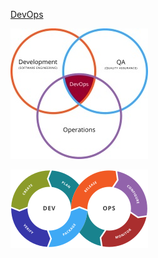 [DevOps](https://en.wikipedia.org/wiki/DevOps)

![Devops](./images/Devops.jpg)

![Devops](./images/Devops-toolchain.png)
